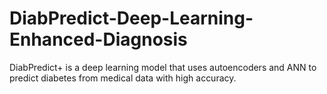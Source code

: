 # DiabPredict-Deep-Learning-Enhanced-Diagnosis
DiabPredict+ is a deep learning model that uses autoencoders and ANN to predict diabetes from medical data with high accuracy.

